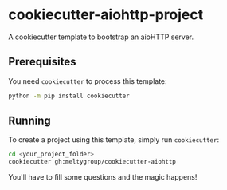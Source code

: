 # cookiecutter-aiohttp-project

A cookiecutter template to bootstrap an aioHTTP server.


## Prerequisites

You need `cookiecutter` to process this template:

```bash
python -m pip install cookiecutter
```


## Running

To create a project using this template, simply run `cookiecutter`:

```bash
cd <your_project_folder>
cookiecutter gh:meltygroup/cookiecutter-aiohttp
```

You'll have to fill some questions and the magic happens!
